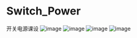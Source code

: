 # Switch_Power
开关电源课设
![image](images/1.bmp)
![image](images/2.bmp)
![image](images/3.bmp)
![image](images/4.bmp)
